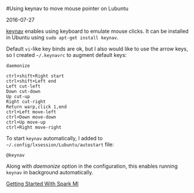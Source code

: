 #Using keynav to move mouse pointer on Lubuntu

2016-07-27

<!--- tags: linux -->

[keynav](http://www.semicomplete.com/projects/keynav/) enables using keyboard to emulate mouse clicks. It can be installed in Ubuntu using `sudo apt-get install keynav`. 

Default `vi`-like key binds are ok, but I also would like to use the arrow keys, so I created `~/.keynavrc` to augment default keys:

```
daemonize

ctrl+shift+Right start
ctrl+shift+Left end
Left cut-left
Down cut-down
Up cut-up
Right cut-right
Return warp,click 1,end
ctrl+Left move-left
ctrl+Down move-down
ctrl+Up move-up
ctrl+Right move-right
```

To start `keynav` automatically, I added to `~/.config/lxsession/Lubuntu/autostart` file:

```
@keynav
```

Along with *daemonize* option in the configuration, this enables running `keynav` in background automatically.

<ins class='nfooter'><a rel='next' id='fnext' href='#blog/2016/2016-07-26-Getting-Started-With-Spark-Ml.md'>Getting Started With Spark Ml</a></ins>
